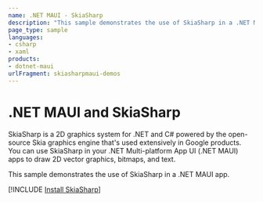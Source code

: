 ```yaml
---
name: .NET MAUI - SkiaSharp
description: "This sample demonstrates the use of SkiaSharp in a .NET MAUI app."
page_type: sample
languages:
- csharp
- xaml
products:
- dotnet-maui
urlFragment: skiasharpmaui-demos
---
```


# .NET MAUI and SkiaSharp

SkiaSharp is a 2D graphics system for .NET and C# powered by the open-source Skia graphics engine that's used extensively in Google products. You can use SkiaSharp in your .NET Multi-platform App UI (.NET MAUI) apps to draw 2D vector graphics, bitmaps, and text.

This sample demonstrates the use of SkiaSharp in a .NET MAUI app.

[!INCLUDE [Install SkiaSharp](../includes/install-skiasharp.md)]
